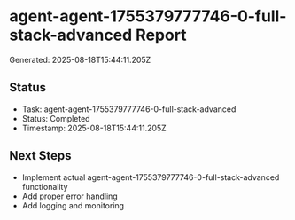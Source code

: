# agent-agent-1755379777746-0-full-stack-advanced Report

Generated: 2025-08-18T15:44:11.205Z

## Status
- Task: agent-agent-1755379777746-0-full-stack-advanced
- Status: Completed
- Timestamp: 2025-08-18T15:44:11.205Z

## Next Steps
- Implement actual agent-agent-1755379777746-0-full-stack-advanced functionality
- Add proper error handling
- Add logging and monitoring
